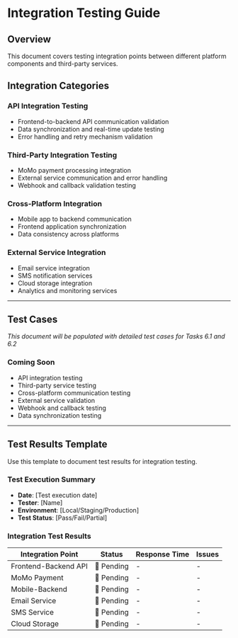 # Integration Testing Guide

## Overview

This document covers testing integration points between different platform components and third-party services.

## Integration Categories

### API Integration Testing
- Frontend-to-backend API communication validation
- Data synchronization and real-time update testing
- Error handling and retry mechanism validation

### Third-Party Integration Testing
- MoMo payment processing integration
- External service communication and error handling
- Webhook and callback validation testing

### Cross-Platform Integration
- Mobile app to backend communication
- Frontend application synchronization
- Data consistency across platforms

### External Service Integration
- Email service integration
- SMS notification services
- Cloud storage integration
- Analytics and monitoring services

---

## Test Cases

*This document will be populated with detailed test cases for Tasks 6.1 and 6.2*

### Coming Soon
- API integration testing
- Third-party service testing
- Cross-platform communication testing
- External service validation
- Webhook and callback testing
- Data synchronization testing

---

## Test Results Template

Use this template to document test results for integration testing.

### Test Execution Summary
- **Date**: [Test execution date]
- **Tester**: [Name]
- **Environment**: [Local/Staging/Production]
- **Test Status**: [Pass/Fail/Partial]

### Integration Test Results
| Integration Point | Status | Response Time | Issues |
|-------------------|--------|---------------|--------|
| Frontend-Backend API | 🔄 Pending | - | - |
| MoMo Payment | 🔄 Pending | - | - |
| Mobile-Backend | 🔄 Pending | - | - |
| Email Service | 🔄 Pending | - | - |
| SMS Service | 🔄 Pending | - | - |
| Cloud Storage | 🔄 Pending | - | - |